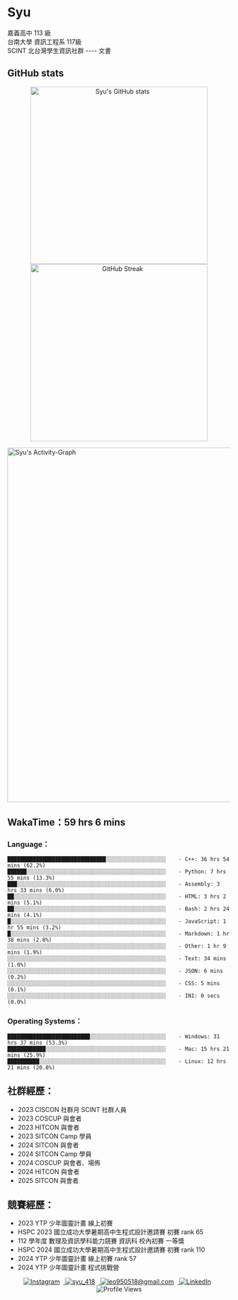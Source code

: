# Syu
  
嘉義高中 113 級  
台南大學 資訊工程系 117級  
SCINT 北台灣學生資訊社群 ---- 文書  
  
## GitHub stats  
<p align="center">
<img width=400 src="https://github-readme-stats.vercel.app/api?username=shihyousyu&theme=transparent&hide_border=True&text_color=FFFFFF&title_color=FFFFFF" alt="Syu's GitHub stats">
<img width="400" src="https://github-readme-streak-stats-six-nu.vercel.app/?user=shihyousyu&theme=dark&mode=weekly&background=EBEBEB00&fire=FFFFFF&currStreakNum=FFFFFF&sideLabels=FFFFFF&sideNums=FFFFFF&ring=FFFFFF&currStreakLabel=FFFFFF&border=EBEBEB00" alt="GitHub Streak" />
</p>
<img width=800 src="https://github-readme-activity-graph.vercel.app/graph?username=shihyousyu&hide_border=true&theme=github-compact&area=true&area_color=A6FFA6&custom_title=Syu's%20Activity%Graph" alt="Syu's Activity-Graph">
  
<!--START_SECTION:waka-->
## WakaTime：59 hrs 6 mins
### Language：  
```  
███████████████████████████████░░░░░░░░░░░░░░░░░░░    - C++: 36 hrs 54 mins (62.2%)  
██████░░░░░░░░░░░░░░░░░░░░░░░░░░░░░░░░░░░░░░░░░░░░    - Python: 7 hrs 55 mins (13.3%)  
███░░░░░░░░░░░░░░░░░░░░░░░░░░░░░░░░░░░░░░░░░░░░░░░    - Assembly: 3 hrs 33 mins (6.0%)  
██░░░░░░░░░░░░░░░░░░░░░░░░░░░░░░░░░░░░░░░░░░░░░░░░    - HTML: 3 hrs 2 mins (5.1%)  
██░░░░░░░░░░░░░░░░░░░░░░░░░░░░░░░░░░░░░░░░░░░░░░░░    - Bash: 2 hrs 24 mins (4.1%)  
█░░░░░░░░░░░░░░░░░░░░░░░░░░░░░░░░░░░░░░░░░░░░░░░░░    - JavaScript: 1 hr 55 mins (3.2%)  
█░░░░░░░░░░░░░░░░░░░░░░░░░░░░░░░░░░░░░░░░░░░░░░░░░    - Markdown: 1 hr 38 mins (2.8%)  
░░░░░░░░░░░░░░░░░░░░░░░░░░░░░░░░░░░░░░░░░░░░░░░░░░    - Other: 1 hr 9 mins (1.9%)  
░░░░░░░░░░░░░░░░░░░░░░░░░░░░░░░░░░░░░░░░░░░░░░░░░░    - Text: 34 mins (1.0%)  
░░░░░░░░░░░░░░░░░░░░░░░░░░░░░░░░░░░░░░░░░░░░░░░░░░    - JSON: 6 mins (0.2%)  
░░░░░░░░░░░░░░░░░░░░░░░░░░░░░░░░░░░░░░░░░░░░░░░░░░    - CSS: 5 mins (0.1%)  
░░░░░░░░░░░░░░░░░░░░░░░░░░░░░░░░░░░░░░░░░░░░░░░░░░    - INI: 0 secs (0.0%)  
```  
### Operating Systems：  
```  
██████████████████████████░░░░░░░░░░░░░░░░░░░░░░░░    - Windows: 31 hrs 37 mins (53.3%)  
████████████░░░░░░░░░░░░░░░░░░░░░░░░░░░░░░░░░░░░░░    - Mac: 15 hrs 21 mins (25.9%)  
██████████░░░░░░░░░░░░░░░░░░░░░░░░░░░░░░░░░░░░░░░░    - Linux: 12 hrs 21 mins (20.8%)  
```  
<!--END_SECTION:waka-->
  
## 社群經歷：
* 2023 CISCON 社群月 SCINT 社群人員
* 2023 COSCUP 與會者
* 2023 HITCON 與會者
* 2023 SITCON Camp 學員
* 2024 SITCON 與會者
* 2024 SITCON Camp 學員
* 2024 COSCUP 與會者、場佈
* 2024 HITCON 與會者
* 2025 SITCON 與會者
  
## 競賽經歷：
* 2023 YTP 少年圖靈計畫 線上初賽
* HSPC 2023 國立成功大學暑期高中生程式設計邀請賽 初賽 rank 65
* 112 學年度 數理及資訊學科能力競賽 資訊科 校內初賽 一等獎
* HSPC 2024 國立成功大學暑期高中生程式設計邀請賽 初賽 rank 110
* 2024 YTP 少年圖靈計畫 線上初賽 rank 57
* 2024 YTP 少年圖靈計畫 程式挑戰營
  
<p align="center">
  <a href="https://instagram.com/shih.yousyu">
    <img src="https://img.shields.io/badge/Instagram-E4405F?style=flat&logo=instagram&logoColor=white" alt="Instagram" style="margin-right: 8px;" />
  </a>
  <a href="https://discord.com/users/894375291097583616">
    <img src="https://img.shields.io/badge/Discord-5865F2?style=flat&logo=discord&logoColor=white" alt="syu_418" style="margin-right: 8px;" />
  </a>
  <a href="mailto:leo950518@gmail.com">
    <img src="https://img.shields.io/badge/Gmail-D14836?style=flat&logo=gmail&logoColor=white" alt="leo950518@gmail.com" style="margin-right: 8px;" />
  </a>
  <a href="https://www.linkedin.com/in/you-syu-shih">
    <img src="https://img.shields.io/badge/LinkedIn-0077B5?style=flat&logo=linkedin&logoColor=white" alt="LinkedIn" style="margin-right: 8px;" />
  </a>
  <img src="https://komarev.com/ghpvc/?username=shihyousyu&color=8ab0c6" alt="Profile Views" />
</p>
